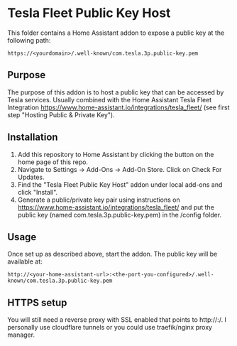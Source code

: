 # Tesla Fleet Public Key Host

This folder contains a Home Assistant addon to expose a public key at the following path:

```
https://<yourdomain>/.well-known/com.tesla.3p.public-key.pem
```

## Purpose

The purpose of this addon is to host a public key that can be accessed by Tesla services. Usually combined with the Home Assistant Tesla Fleet Integration <https://www.home-assistant.io/integrations/tesla_fleet/> (see first step "Hosting Public & Private Key").

## Installation

1. Add this repository to Home Assistant by clicking the button on the home page of this repo.
2. Navigate to Settings -> Add-Ons -> Add-On Store. Click on Check For Updates.
3. Find the "Tesla Fleet Public Key Host" addon under local add-ons and click "Install".
4. Generate a public/private key pair using instructions on <https://www.home-assistant.io/integrations/tesla_fleet/> and put the public key (named com.tesla.3p.public-key.pem) in the /config folder.

## Usage

Once set up as described above, start the addon. The public key will be available at:

```
http://<your-home-assistant-url>:<the-port-you-configured>/.well-known/com.tesla.3p.public-key.pem
```

## HTTPS setup
You will still need a reverse proxy with SSL enabled that points to http://<your-home-assistant-ip>:<the-port-you-configured>/. I personally use cloudflare tunnels or you could use traefik/nginx proxy manager.